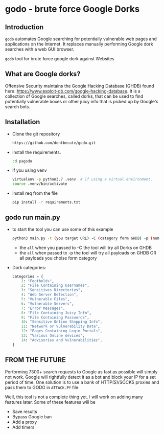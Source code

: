 # godo - brute force Google Dorks


## Introduction

`godo` automates Google searching for potentially vulnerable web pages and applications on the Internet.  It replaces manually performing Google dork searches with a web GUI browser.

`godo` tool for brute force google dork against Websites


## What are Google dorks?

Offensive Security maintains the Google Hacking Database (GHDB) found here:
<https://www.exploit-db.com/google-hacking-database>.  It is a collection of Google searches, called dorks, that can be
used to find potentially vulnerable boxes or other juicy info that is picked up by Google's search bots.


## Installation

 - Clone the git repository 
    ```bash
    https://github.com/dontbecute/godo.git
    ```
 
 - install the requirements.

    ```bash
    cd pagodo
    ```
 - if you using venv 
 
    ```bash
    virtualenv -p python3.7 .venv  # If using a virtual environment.
    source .venv/bin/activate
    ```

 - install req from the file 
    
    ```bash
    pip install -r requirements.txt
    ```

## godo run main.py 

- to start the tool you can use some of this example 

    ```bash
    python3 main.py -t (you target URL) -C (category form GHDB) -p (number of payload you need)
    ```
    - the `all` when you passed to -C the tool will try all Dorks on GHDB
    - the `all` when passed to -p the tool will try all payloads on GHDB OR all payloads you choise form category
    

- Dork categories:

    ```python
    categories = {
        1: "Footholds",
        2: "File Containing Usernames",
        3: "Sensitives Directories",
        4: "Web Server Detection",
        5: "Vulnerable Files",
        6: "Vulnerable Servers",
        7: "Error Messages",
        8: "File Containing Juicy Info",
        9: "File Containing Passwords",
        10: "Sensitive Online Shopping Info",
        11: "Network or Vulnerability Data",
        12: "Pages Containing Login Portals",
        13: "Various Online devices",
        14: "Advisories and Vulnerabilities",
    }
    ```


## FROM THE FUTURE

Performing 7300+ search requests to Google as fast as possible will simply not work. Google will rightfully detect it as a bot and block your IP for a set period of time. One solution is to use a bank of HTTP(S)/SOCKS proxies and pass them to GODO in `ATTACK.PY` file 

Well, this tool is not a complete thing yet. I will work on adding many features later. Some of these features will be

* Save results
* Bypass Google ban
* Add a proxy
* Add timers


